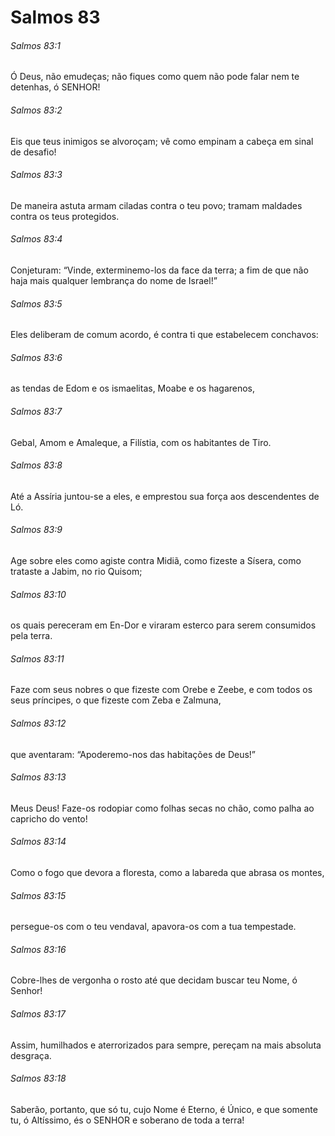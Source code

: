 # Salmos 83

###### Salmos 83:1

Ó Deus, não emudeças; não fiques como quem não pode falar nem te detenhas, ó SENHOR!

###### Salmos 83:2

Eis que teus inimigos se alvoroçam; vê como empinam a cabeça em sinal de desafio!

###### Salmos 83:3

De maneira astuta armam ciladas contra o teu povo; tramam maldades contra os teus protegidos.

###### Salmos 83:4

Conjeturam: “Vinde, exterminemo-los da face da terra; a fim de que não haja mais qualquer lembrança do nome de Israel!”

###### Salmos 83:5

Eles deliberam de comum acordo, é contra ti que estabelecem conchavos:

###### Salmos 83:6

as tendas de Edom e os ismaelitas, Moabe e os hagarenos,

###### Salmos 83:7

Gebal, Amom e Amaleque, a Filístia, com os habitantes de Tiro.

###### Salmos 83:8

Até a Assíria juntou-se a eles, e emprestou sua força aos descendentes de Ló.

###### Salmos 83:9

Age sobre eles como agiste contra Midiã, como fizeste a Sísera, como trataste a Jabim, no rio Quisom;

###### Salmos 83:10

os quais pereceram em En-Dor e viraram esterco para serem consumidos pela terra.

###### Salmos 83:11

Faze com seus nobres o que fizeste com Orebe e Zeebe, e com todos os seus príncipes, o que fizeste com Zeba e Zalmuna,

###### Salmos 83:12

que aventaram: “Apoderemo-nos das habitações de Deus!”

###### Salmos 83:13

Meus Deus! Faze-os rodopiar como folhas secas no chão, como palha ao capricho do vento!

###### Salmos 83:14

Como o fogo que devora a floresta, como a labareda que abrasa os montes,

###### Salmos 83:15

persegue-os com o teu vendaval, apavora-os com a tua tempestade.

###### Salmos 83:16

Cobre-lhes de vergonha o rosto até que decidam buscar teu Nome, ó Senhor!

###### Salmos 83:17

Assim, humilhados e aterrorizados para sempre, pereçam na mais absoluta desgraça.

###### Salmos 83:18

Saberão, portanto, que só tu, cujo Nome é Eterno, é Único, e que somente tu, ó Altíssimo, és o SENHOR e soberano de toda a terra!

